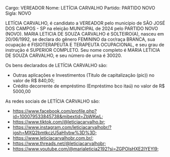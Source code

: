 Cargo: VEREADOR
Nome: LETÍCIA CARVALHO
Partido: PARTIDO NOVO
Sigla: NOVO

LETÍCIA CARVALHO, é candidato a VEREADOR pelo município de SÃO JOSÉ DOS CAMPOS - SP na eleição MUNICIPAL de 2024 pelo PARTIDO NOVO (NOVO).
MARIA LETICIA DE SOUZA CARVALHO é SOLTEIRO(A), nasceu em 20/06/1992, se declara do gênero FEMININO da cor/raça BRANCA, sua ocupação é FISIOTERAPEUTA E TERAPEUTA OCUPACIONAL, e seu grau de instrução é SUPERIOR COMPLETO.
Seu nome completo é MARIA LETICIA DE SOUZA CARVALHO, e seu número de urna é 30020.

Os bens declarados de LETÍCIA CARVALHO são: 
- Outras aplicações e Investimentos (Título de capitalização (pic)) no valor de R$ 840,00;
- Crédito decorrente de empréstimo (Empréstimo bco itaú) no valor de R$ 5000,00

As redes sociais de LETÍCIA CARVALHO são:
- https://www.facebook.com/profile.php?id=100079533845738&mibextid=ZbWKwL;
- https://www.tiktok.com/@leticiacarvalho.br;
- https://www.instagram.com/leticiacarvalhobr/?igsh=MXQ2bmtkczU5aHlvbw%3D%3D;
- https://www.leticiacarvalhobr.com.br/;
- https://www.threads.net/@leticiacarvalhobr;
- https://www.youtube.com/@marialeticia2192?si=ZGPOIsHXE2IYEYl9;